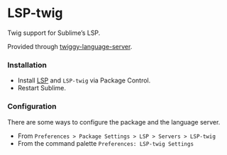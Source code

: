 # LSP-twig

Twig support for Sublime’s LSP.

Provided through [twiggy-language-server](https://github.com/moetelo/twiggy/tree/master/packages/language-server).

### Installation

* Install [LSP](https://packagecontrol.io/packages/LSP) and `LSP-twig` via Package Control.
* Restart Sublime.

### Configuration

There are some ways to configure the package and the language server.

- From `Preferences > Package Settings > LSP > Servers > LSP-twig`
- From the command palette `Preferences: LSP-twig Settings`
